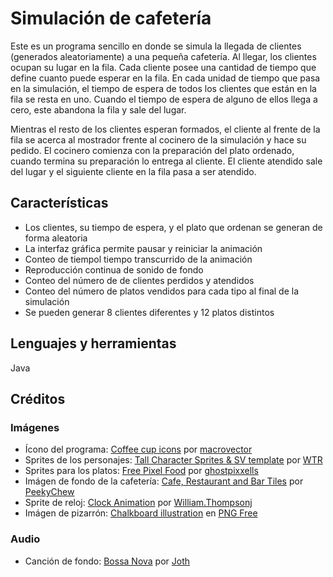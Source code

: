 # Simulación de cafetería

Este es un programa sencillo en donde se simula la llegada de clientes (generados aleatoriamente) a una pequeña cafetería.
Al llegar, los clientes ocupan su lugar en la fila. Cada cliente posee una cantidad de tiempo que define cuanto puede esperar
en la fila. En cada unidad de tiempo que pasa en la simulación, el tiempo de espera de todos los clientes que están en la fila
se resta en uno. Cuando el tiempo de espera de alguno de ellos llega a cero, este abandona la fila y sale del lugar.

Mientras el resto de los clientes esperan formados, el cliente al frente de la fila se acerca al mostrador frente al cocinero
de la simulación y hace su pedido. El cocinero comienza con la preparación del plato ordenado, cuando termina su preparación lo
entrega al cliente. El cliente atendido sale del lugar y el siguiente cliente en la fila pasa a ser atendido.

## Características
* Los clientes, su tiempo de espera, y el plato que ordenan se generan de forma aleatoria
* La interfaz gráfica permite pausar y reiniciar la animación
* Conteo de tiempol tiempo transcurrido de la animación
* Reproducción continua de sonido de fondo
* Conteo del número de de clientes perdidos y atendidos
* Conteo del número de platos vendidos para cada tipo al final de la simulación
* Se pueden generar 8 clientes diferentes y 12 platos distintos

## Lenguajes y herramientas
Java

## Créditos
### Imágenes
* Ícono del programa: <a href="https://www.freepik.es/vector-gratis/iconos-taza-cafe_1530512.htm#query=coffe%20cup%20icons%20macrovector&position=26&from_view=search">Coffee cup icons</a> por <a href="https://www.freepik.es/macrovector">macrovector</a>
* Sprites de los personajes: <a href="https://forums.rpgmakerweb.com/index.php?threads/tall-character-sprites-sv-template.119130/">Tall Character Sprites & SV template</a> por <a href="https://forums.rpgmakerweb.com/index.php?members/wtr.156088/">WTR</a>
* Sprites para los platos: <a href="https://ghostpixxells.itch.io/pixelfood">Free Pixel Food</a> por <a href="https://itch.io/profile/ghostpixxells">ghostpixxells</a>
* Imágen de fondo de la cafetería: <a href="https://www.deviantart.com/peekychew/art/Cafe-Restaurant-and-Bar-Tiles-532856201">Cafe, Restaurant and Bar Tiles</a> por <a href="https://www.deviantart.com/peekychew">PeekyChew</a>
* Sprite de reloj: <a href="https://opengameart.org/content/lpc-clock-animation">Clock Animation</a> por <a href="https://opengameart.org/users/williamthompsonj">William.Thompsonj<a>
* Imágen de pizarrón: <a href="https://pngfree.io/blackboard-rectangle-png-8317">Chalkboard illustration</a> en <a href="https://pngfree.io/">PNG Free</a>
### Audio
* Canción de fondo: <a href="https://opengameart.org/content/bossa-nova">Bossa Nova</a> por <a href="https://opengameart.org/users/joth?page=1">Joth</a>